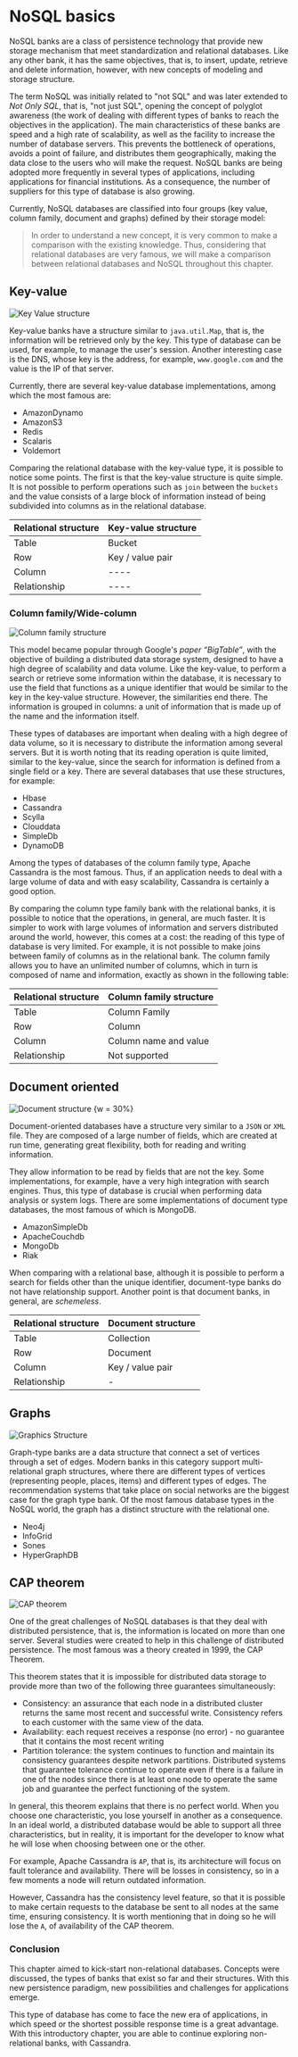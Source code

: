 # NoSQL basics

NoSQL banks are a class of persistence technology that provide new storage mechanism that meet standardization and relational databases. Like any other bank, it has the same objectives, that is, to insert, update, retrieve and delete information, however, with new concepts of modeling and storage structure.

The term NoSQL was initially related to "not SQL" and was later extended to *Not Only SQL*, that is, "not just SQL", opening the concept of polyglot awareness (the work of dealing with different types of banks to reach the objectives in the application). The main characteristics of these banks are speed and a high rate of scalability, as well as the facility to increase the number of database servers. This prevents the bottleneck of operations, avoids a point of failure, and distributes them geographically, making the data close to the users who will make the request. NoSQL banks are being adopted more frequently in several types of applications, including applications for financial institutions. As a consequence, the number of suppliers for this type of database is also growing.


Currently, NoSQL databases are classified into four groups (key value, column family, document and graphs) defined by their storage model:

> In order to understand a new concept, it is very common to make a comparison with the existing knowledge. Thus, considering that relational databases are very famous, we will make a comparison between relational databases and NoSQL throughout this chapter.


## Key-value



![Key Value structure](imagens/key-value.png)

Key-value banks have a structure similar to `java.util.Map`, that is, the information will be retrieved only by the key. This type of database can be used, for example, to manage the user's session. Another interesting case is the DNS, whose key is the address, for example, `www.google.com` and the value is the IP of that server.

Currently, there are several key-value database implementations, among which the most famous are:

* AmazonDynamo
* AmazonS3
* Redis
* Scalaris
* Voldemort

Comparing the relational database with the key-value type, it is possible to notice some points. The first is that the key-value structure is quite simple. It is not possible to perform operations such as `join` between the `buckets` and the value consists of a large block of information instead of being subdivided into columns as in the relational database.

| Relational structure | Key-value structure |
| -------------------- | ------------------- |
| Table                | Bucket              |
| Row                  | Key / value pair    |
| Column               | ----                |
| Relationship         | ----                |

### Column family/Wide-column



![Column family structure](imagens/column.png "Column family structure")




This model became popular through Google's *paper “BigTable”*, with the objective of building a distributed data storage system, designed to have a high degree of scalability and data volume. Like the key-value, to perform a search or retrieve some information within the database, it is necessary to use the field that functions as a unique identifier that would be similar to the key in the key-value structure. However, the similarities end there. The information is grouped in columns: a unit of information that is made up of the name and the information itself.

These types of databases are important when dealing with a high degree of data volume, so it is necessary to distribute the information among several servers. But it is worth noting that its reading operation is quite limited, similar to the key-value, since the search for information is defined from a single field or a key. There are several databases that use these structures, for example:

* Hbase
* Cassandra
* Scylla
* Clouddata
* SimpleDb
* DynamoDB

Among the types of databases of the column family type, Apache Cassandra is the most famous. Thus, if an application needs to deal with a large volume of data and with easy scalability, Cassandra is certainly a good option.


By comparing the column type family bank with the relational banks, it is possible to notice that the operations, in general, are much faster. It is simpler to work with large volumes of information and servers distributed around the world, however, this comes at a cost: the reading of this type of database is very limited. For example, it is not possible to make joins between family of columns as in the relational bank. The column family allows you to have an unlimited number of columns, which in turn is composed of name and information, exactly as shown in the following table:

| Relational structure | Column family structure |
| -------------------- | ----------------------- |
| Table                | Column Family           |
| Row                  | Column                  |
| Column               | Column name and value   |
| Relationship         | Not supported           |




## Document oriented



![Document structure {w = 30%}](imagens/document.png "Document collection structure")

Document-oriented databases have a structure very similar to a `JSON` or `XML` file. They are composed of a large number of fields, which are created at run time, generating great flexibility, both for reading and writing information.

They allow information to be read by fields that are not the key. Some implementations, for example, have a very high integration with search engines. Thus, this type of database is crucial when performing data analysis or system logs. There are some implementations of document type databases, the most famous of which is MongoDB.

* AmazonSimpleDb
* ApacheCouchdb
* MongoDb
* Riak


When comparing with a relational base, although it is possible to perform a search for fields other than the unique identifier, document-type banks do not have relationship support. Another point is that document banks, in general, are *schemeless*.

| Relational structure | Document structure |
| -------------------- | ------------------ |
| Table                | Collection         |
| Row                  | Document           |
| Column               | Key / value pair   |
| Relationship         | -                  |



## Graphs



![Graphics Structure](imagens/graph.png "Graphics Structure")

Graph-type banks are a data structure that connect a set of vertices through a set of edges. Modern banks in this category support multi-relational graph structures, where there are different types of vertices (representing people, places, items) and different types of edges. The recommendation systems that take place on social networks are the biggest case for the graph type bank. Of the most famous database types in the NoSQL world, the graph has a distinct structure with the relational one.


* Neo4j
* InfoGrid
* Sones
* HyperGraphDB


## CAP theorem

![CAP theorem](imagens/cap.png "CAP theorem")

One of the great challenges of NoSQL databases is that they deal with distributed persistence, that is, the information is located on more than one server. Several studies were created to help in this challenge of distributed persistence. The most famous was a theory created in 1999, the CAP Theorem.

This theorem states that it is impossible for distributed data storage to provide more than two of the following three guarantees simultaneously:

* Consistency: an assurance that each node in a distributed cluster returns the same most recent and successful write. Consistency refers to each customer with the same view of the data.
* Availability: each request receives a response (no error) - no guarantee that it contains the most recent writing
* Partition tolerance: the system continues to function and maintain its consistency guarantees despite network partitions. Distributed systems that guarantee tolerance continue to operate even if there is a failure in one of the nodes since there is at least one node to operate the same job and guarantee the perfect functioning of the system.

In general, this theorem explains that there is no perfect world. When you choose one characteristic, you lose yourself in another as a consequence. In an ideal world, a distributed database would be able to support all three characteristics, but in reality, it is important for the developer to know what he will lose when choosing between one or the other.

For example, Apache Cassandra is `AP`, that is, its architecture will focus on fault tolerance and availability. There will be losses in consistency, so in a few moments a node will return outdated information.

However, Cassandra has the consistency level feature, so that it is possible to make certain requests to the database be sent to all nodes at the same time, ensuring consistency. It is worth mentioning that in doing so he will lose the `A`, of availability of the CAP theorem.

### Conclusion

This chapter aimed to kick-start non-relational databases. Concepts were discussed, the types of banks that exist so far and their structures. With this new persistence paradigm, new possibilities and challenges for applications emerge.

This type of database has come to face the new era of applications, in which speed or the shortest possible response time is a great advantage. With this introductory chapter, you are able to continue exploring non-relational banks, with Cassandra.
